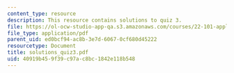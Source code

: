 ```yaml
---
content_type: resource
description: This resource contains solutions to quiz 3.
file: https://ol-ocw-studio-app-qa.s3.amazonaws.com/courses/22-101-applied-nuclear-physics-fall-2006/40919b459f39c97ac8bc1842e118b548_solutions_quiz3.pdf
file_type: application/pdf
parent_uid: ed0bcf94-ac8b-3e7d-6067-0cf680d45222
resourcetype: Document
title: solutions_quiz3.pdf
uid: 40919b45-9f39-c97a-c8bc-1842e118b548
---
```

